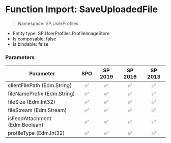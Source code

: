 # Function Import: SaveUploadedFile

> Namespace: SP.UserProfiles

- Entity type: SP.UserProfiles.ProfileImageStore
- Is composable: false
- Is bindable: false

### Parameters

Parameter | SPO | SP 2019 | SP 2016 | SP 2013
----------|:---:|:-------:|:-------:|:-------:
clientFilePath (Edm.String) | ✅ | ✅ | ✅ | ✅
fileNamePrefix (Edm.String) | ✅ | ✅ | ✅ | ✅
fileSize (Edm.Int32) | ✅ | ✅ | ✅ | ✅
fileStream (Edm.Stream) | ✅ | ✅ | ✅ | ✅
isFeedAttachment (Edm.Boolean) | ✅ | ✅ | ✅ | ✅
profileType (Edm.Int32) | ✅ | ✅ | ✅ | ✅